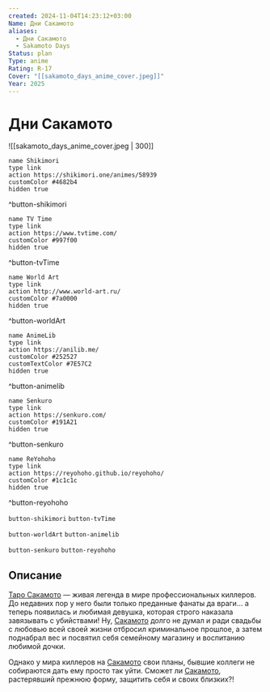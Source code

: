 ```yaml
---
created: 2024-11-04T14:23:12+03:00
Name: Дни Сакамото
aliases:
  - Дни Сакамото
  - Sakamoto Days
Status: plan
Type: anime
Rating: R-17
Cover: "[[sakamoto_days_anime_cover.jpeg]]"
Year: 2025
---
```


# Дни Сакамото

![[sakamoto_days_anime_cover.jpeg | 300]]

```button
name Shikimori
type link
action https://shikimori.one/animes/58939
customColor #4682b4
hidden true
```
^button-shikimori

```button
name TV Time
type link
action https://www.tvtime.com/
customColor #997f00
hidden true
```
^button-tvTime

```button
name World Art
type link
action http://www.world-art.ru/
customColor #7a0000
hidden true
```
^button-worldArt

```button
name AnimeLib
type link
action https://anilib.me/
customColor #252527
customTextColor #7E57C2
hidden true
```
^button-animelib

```button
name Senkuro
type link
action https://senkuro.com/
customColor #191A21
hidden true
```
^button-senkuro

```button
name ReYohoho
type link
action https://reyohoho.github.io/reyohoho/
customColor #1c1c1c
hidden true
```
^button-reyohoho

`button-shikimori` `button-tvTime`

`button-worldArt` `button-animelib`

`button-senkuro` `button-reyohoho`

## Описание

[Таро Сакамото](https://shikimori.one/characters/188431-tarou-sakamoto) — живая легенда в мире профессиональных киллеров. До недавних пор у него были только преданные фанаты да враги... а теперь появилась и любимая девушка, которая строго наказала завязывать с убийствами! Ну, [Сакамото](https://shikimori.one/characters/188431-tarou-sakamoto) долго не думал и ради свадьбы с любовью всей своей жизни отбросил криминальное прошлое, а затем поднабрал вес и посвятил себя семейному магазину и воспитанию любимой дочки.

Однако у мира киллеров на [Сакамото](https://shikimori.one/characters/188431-tarou-sakamoto) свои планы, бывшие коллеги не собираются дать ему просто так уйти. Сможет ли [Сакамото](https://shikimori.one/characters/188431-tarou-sakamoto), растерявший прежнюю форму, защитить себя и своих близких?!
